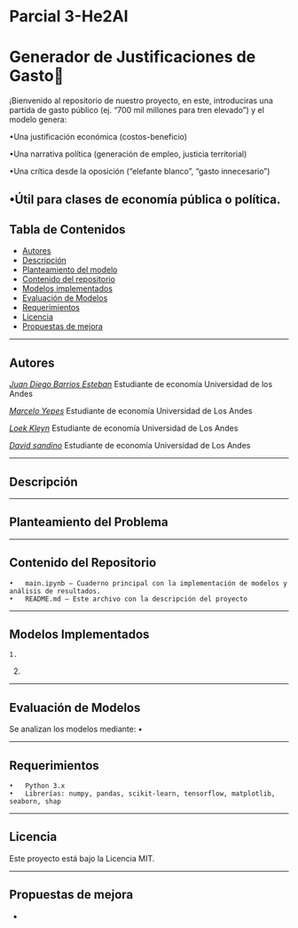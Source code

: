 # Parcial 3-He2AI
# Generador de Justificaciones de Gasto🚀

¡Bienvenido al repositorio de nuestro proyecto, en este, introduciras una partida de gasto público (ej. “700 mil millones para tren elevado”) y el modelo genera:

•Una justificación económica (costos-beneficio)

•Una narrativa política (generación de empleo, justicia territorial)

•Una crítica desde la oposición (“elefante blanco”, “gasto innecesario”)

•Útil para clases de economía pública o política.
---
## Tabla de Contenidos
- [Autores](#autores)
- [Descripción](#descripción)
- [Planteamiento del modelo](#planteamiento-del-modelo)
- [Contenido del repositorio](#contenido-del-repositorio)
- [Modelos implementados](#modelos-implementados)
- [Evaluación de Modelos](#evaluación-de-modelos)
- [Requerimientos](#requerimientos)
- [Licencia](#licencia)
- [Propuestas de mejora](#propuesta-de-mejora)

---
## Autores

[*Juan Diego Barrios Esteban*](https://www.linkedin.com/in/juandiegobarriosesteban)
Estudiante de economía Universidad de los Andes 

[*Marcelo Yepes*](https://www.linkedin.com/in/marceloyepesa)
Estudiante de economía Universidad de Los Andes

[*Loek Kleyn*]()
Estudiante de economía Universidad de Los Andes

[*David sandino*]()
Estudiante de economía Universidad de Los Andes

---
## Descripción


---
## Planteamiento del Problema

---
## Contenido del Repositorio
	•	main.ipynb – Cuaderno principal con la implementación de modelos y análisis de resultados.
	•	README.md – Este archivo con la descripción del proyecto
---
## Modelos Implementados
	1.	
   2.

---
## Evaluación de Modelos

Se analizan los modelos mediante:
	•	
 
---
## Requerimientos
	•	Python 3.x
	•	Librerías: numpy, pandas, scikit-learn, tensorflow, matplotlib, seaborn, shap
---
## Licencia

Este proyecto está bajo la Licencia MIT.

---
**Propuestas de mejora**
-
-
